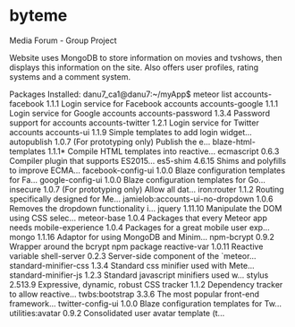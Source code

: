 # byteme
Media Forum - Group Project

Website uses MongoDB to store information on movies and tvshows, then displays this information on the site.
Also offers user profiles, rating systems and a comment system.

Packages Installed:
danu7_ca1@danu7:~/myApp$ meteor list
accounts-facebook                 1.1.1  Login service for Facebook accounts
accounts-google                   1.1.1  Login service for Google accounts
accounts-password                 1.3.4  Password support for accounts
accounts-twitter                  1.2.1  Login service for Twitter accounts
accounts-ui                       1.1.9  Simple templates to add login widget...
autopublish                       1.0.7  (For prototyping only) Publish the e...
blaze-html-templates              1.1.1* Compile HTML templates into reactive...
ecmascript                        0.6.3  Compiler plugin that supports ES2015...
es5-shim                          4.6.15  Shims and polyfills to improve ECMA...
facebook-config-ui                1.0.0  Blaze configuration templates for Fa...
google-config-ui                  1.0.0  Blaze configuration templates for Go...
insecure                          1.0.7  (For prototyping only) Allow all dat...
iron:router                       1.1.2  Routing specifically designed for Me...
jamielob:accounts-ui-no-dropdown  1.0.6  Removes the dropdown functionality i...
jquery                            1.11.10  Manipulate the DOM using CSS selec...
meteor-base                       1.0.4  Packages that every Meteor app needs
mobile-experience                 1.0.4  Packages for a great mobile user exp...
mongo                             1.1.16  Adaptor for using MongoDB and Minim...
npm-bcrypt                        0.9.2  Wrapper around the bcrypt npm package
reactive-var                      1.0.11  Reactive variable
shell-server                      0.2.3  Server-side component of the `meteor...
standard-minifier-css             1.3.4  Standard css minifier used with Mete...
standard-minifier-js              1.2.3  Standard javascript minifiers used w...
stylus                            2.513.9  Expressive, dynamic, robust CSS
tracker                           1.1.2  Dependency tracker to allow reactive...
twbs:bootstrap                    3.3.6  The most popular front-end framework...
twitter-config-ui                 1.0.0  Blaze configuration templates for Tw...
utilities:avatar                  0.9.2  Consolidated user avatar template (t...


